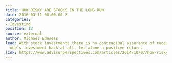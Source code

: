 ```yaml
---
title: HOW RISKY ARE STOCKS IN THE LONG RUN
date: 2016-03-11 00:00:00 Z
categories:
- Investing
position: 13
source: external
author: Michael Edesess
lead: With stock investments there is no contractual assurance of receiving any of
  one’s investment back at all, let alone a positive return.
link: https://www.advisorperspectives.com/articles/2014/10/07/how-risky-are-stocks-in-the-long-run
---
```



